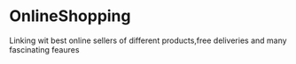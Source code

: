 # OnlineShopping
Linking wit best online sellers of different products,free deliveries and many fascinating feaures
